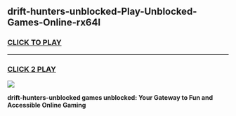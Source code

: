 
## drift-hunters-unblocked-Play-Unblocked-Games-Online-rx64l
<h3>
<a href="https://premium76.site?title=drift-hunters-unblocked&ref=25A">CLICK TO PLAY</a></h3>
<hr>

<h3>
<a href="https://premium76.site?title=drift-hunters-unblocked&ref=25A">CLICK 2 PLAY</a>
  
</h3>

<a href="https://premium76.site?title=drift-hunters-unblocked&ref=25A"><img src="https://clearcache.store/games.png"></a>


**drift-hunters-unblocked games unblocked: Your Gateway to Fun and Accessible Online Gaming**
